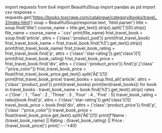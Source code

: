 import requests
from bs4 import BeautifulSoup
import pandas as pd
import csv
response = requests.get('https://books.toscrape.com/catalogue/category/books/travel_2/index.html')
soup = BeautifulSoup(response.text, 'html.parser')
title = soup.find('title')
course_name = title.get_text().strip().split('|')[0].strip()
file_name = course_name + '.csv'
print(file_name)
frist_travel_book = soup.find('article',  attrs = {'class':'product_pod'})
print(frist_travel_book)
frist_travel_book_name = frist_travel_book.find('h3').get_text().strip()
print(frist_travel_book_name)
frist_travel_book_rating = frist_travel_book.find('p', attrs = {'class':'star-rating'}).get('class')[1]
print(frist_travel_book_rating)
frist_travel_book_price = frist_travel_book.find('div', attrs = {'class':'product_price'}).find('p',{'class' :"price_color"})
frist_travel_book_price = float(frist_travel_book_price.get_text().split('Â£')[1])
print(frist_travel_book_price)
travel_books = soup.find_all('article',  attrs = {'class':'product_pod'})
print(travel_books)
print(len(travel_books))
for book in travel_books :
    travel_book_name = book.find('h3').get_text().strip()
    rates = {'One' : 1 , 'Two' : 2 , 'Three' : 3 , 'Four' : 4 , 'Five' : 5}
    travel_book_rating = rates[book.find('p', attrs = {'class':'star-rating'}).get('class')[1]]
    travel_book_price = book.find('div', attrs = {'class':'product_price'}).find('p',{'class' :"price_color"})
    travel_book_price = float(travel_book_price.get_text().split('Â£')[1])
    print(f'Name : {travel_book_name} ||  Rating : {travel_book_rating} || Price :{travel_book_price}')
    print('---'*40)
